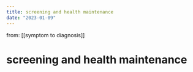```yaml
---
title: screening and health maintenance
date: "2023-01-09"
---
```


 from: [[symptom to diagnosis]]
# screening and health maintenance


